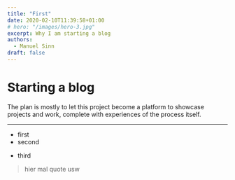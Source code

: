 ```yaml
---
title: "First"
date: 2020-02-10T11:39:58+01:00
# hero: "/images/hero-3.jpg"
excerpt: Why I am starting a blog
authors:
  - Manuel Sinn
draft: false
---
```


# Starting a blog

The plan is mostly to let this project become a platform to showcase projects and work, complete with experiences of the process itself.

___
* first
* second
- third

> hier mal quote usw
